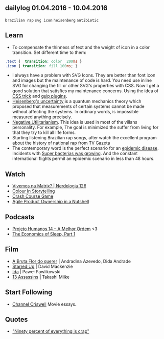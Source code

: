 ## dailylog 01.04.2016 - 10.04.2016

`brazilian rap` `svg icon` `heisenberg` `antibiotic`
 
## Learn

- To compensate the thinness of text and the weight of icon in a color transition. Set different time to them:
```css
.text {  transition: color  200ms }
.icon { transition: fill 100ms; }
```
- I always have a problem with SVG Icons. They are better than font icon and images but the maintenance of code is hard. You need use inline SVG for changing the fill or other SVG's properties with CSS. Now I get a good solution that satisfies my maintenance concerns. Using the idea of [CSS trick](https://css-tricks.com/svg-sprites-use-better-icon-fonts/) and [gulp plugins](https://arwhd.co/2015/05/18/svg-gulp-workflow/).
- [Heisenberg's uncertainty](https://en.wikipedia.org/wiki/Uncertainty_principle) is a quantum mechanics theory which proposed that measurements of certain systems cannot be made without affecting the systems. In ordinary words, is impossible measured anything precisely.
- [Negative Utilitarianism](https://en.wikipedia.org/wiki/Negative_Utilitarianism). This idea is used in most of the villans personality. For example, The goal is minimized the suffer from living for that they try to kill all life forms. 
- Starting listening Brazilian rap songs, after watch the excellent program about the [history of national rap from TV Gazeta](https://www.youtube.com/playlist?list=PLnwOMukxWPz70lMnsFp3bXZsc0_pxoMWp)
- The contemporary word is the perfect scenario for an [epidemic disease](https://www.youtube.com/watch?v=r9r_VwoZvho). Incidents with [Super bacterias was growing](https://www.youtube.com/watch?v=xZbcwi7SfZE). And the constant international flights permit an epidemic scenario in less than 48 hours. 

## Watch

- [Vivemos na Matrix? | Nerdologia 126](https://www.youtube.com/watch?v=Y5nVveHi7Cc)
- [Colour In Storytelling](https://www.youtube.com/watch?v=aXgFcNUWqX0) 
- [Crash Course Game](https://www.youtube.com/playlist?list=PL8dPuuaLjXtPTrc_yg73RghJEOdobAplG)
- [Agile Product Ownership in a Nutshell](https://www.youtube.com/watch?v=502ILHjX9EE)


## Podcasts

- [Projeto Humanos 14 – A Melhor Ordem](http://www.b9.com.br/64142/podcasts/projeto-humanos/projeto-humanos-14-melhor-ordem-s02e04/) <3
- [The Economics of Sleep, Part 1](http://freakonomics.com/podcast/the-economics-of-sleep-part-1-a-new-freakonomics-radio-episode/)

## Film

- [A Bruta Flor do querer](http://letterboxd.com/film/a-bruta-flor-do-querer/) | Andradina Azevedo, Dida Andrade 
- [Starred Up](http://letterboxd.com/film/starred-up/) | David Mackenzie 
- [Ida](http://letterboxd.com/zehfernandes/film/ida/) | Paweł Pawlikowski
- [13 Assassins](http://letterboxd.com/zehfernandes/film/13-assassins/) | Takashi Miike

## Start Following

- [Channel Criswell](https://www.youtube.com/channel/UCL5kBJmBUVFLYBDiSiK1VDw) Movie essays.

## Quotes

- ["Ninety percent of everything is crap"](https://en.wikipedia.org/wiki/Sturgeon%27s_law)

